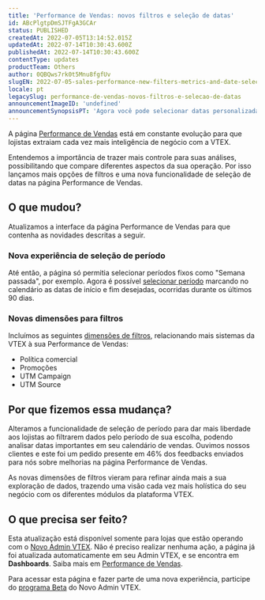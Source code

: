 ```yaml
---
title: 'Performance de Vendas: novos filtros e seleção de datas'
id: ABcPlgtpDmSJTFgA3GCAr
status: PUBLISHED
createdAt: 2022-07-05T13:14:52.015Z
updatedAt: 2022-07-14T10:30:43.600Z
publishedAt: 2022-07-14T10:30:43.600Z
contentType: updates
productTeam: Others
author: 0QBQws7rk0t5Mnu8fgfUv
slugEN: 2022-07-05-sales-performance-new-filters-metrics-and-date-selection
locale: pt
legacySlug: performance-de-vendas-novos-filtros-e-selecao-de-datas
announcementImageID: 'undefined'
announcementSynopsisPT: 'Agora você pode selecionar datas personalizadas e usar novos filtros e métricas no Performance de Vendas.'
---
```


A página [Performance de Vendas](https://help.vtex.com/pt/v4/docs/performance-de-vendas--6gx46RGRzWO8qgaVck7PRp) está em constante evolução para que lojistas extraiam cada vez mais inteligência de negócio com a VTEX. 

Entendemos a importância de trazer mais controle para suas análises, possibilitando que compare diferentes aspectos da sua operação. Por isso lançamos mais opções de filtros e uma nova funcionalidade de seleção de datas na página Performance de Vendas. 

## O que mudou?

Atualizamos a interface da página Performance de Vendas para que contenha as novidades descritas a seguir.

### Nova experiência de seleção de período

Até então, a página só permitia selecionar períodos fixos como "Semana passada", por exemplo. Agora é possível [selecionar período](https://help.vtex.com/pt/v4/docs/performance-de-vendas--6gx46RGRzWO8qgaVck7PRp#periodo) marcando no calendário as datas de início e fim desejadas, ocorridas durante os últimos 90 dias. 

### Novas dimensões para filtros

Incluímos as seguintes [dimensões de filtros](https://help.vtex.com/pt/v4/docs/performance-de-vendas--6gx46RGRzWO8qgaVck7PRp#dimensoes-de-filtro-e-agrupamento-de-dados), relacionando mais sistemas da VTEX à sua Performance de Vendas:

* Política comercial
* Promoções
* UTM Campaign
* UTM Source

## Por que fizemos essa mudança?

Alteramos a funcionalidade de seleção de período para dar mais liberdade aos lojistas ao filtrarem dados pelo período de sua escolha, podendo analisar datas importantes em seu calendário de vendas. Ouvimos nossos clientes e este foi um pedido presente em 46% dos feedbacks enviados para nós sobre melhorias na página Performance de Vendas.

As novas dimensões de filtros vieram para refinar ainda mais a sua exploração de dados, trazendo uma visão cada vez mais holística do seu negócio com os diferentes módulos da plataforma VTEX.

## O que precisa ser feito?

Esta atualização está disponível somente para lojas que estão operando com o [Novo Admin VTEX](https://help.vtex.com/pt/announcements/bem-vindo-ao-novo-admin-vtex--5tLPBodp6Xu03vYdyBTGTa). Não é preciso realizar nenhuma ação, a página já foi atualizada automaticamente em seu Admin VTEX, e se encontra em **Dashboards**. Saiba mais em [Performance de Vendas](https://help.vtex.com/pt/v4/docs/performance-de-vendas--6gx46RGRzWO8qgaVck7PRp).

Para acessar esta página e fazer parte de uma nova experiência, participe do [programa Beta](https://content.vtex.com/participe-do-programa-beta-pt/?utm_source=landing_page&utm_medium=help_center&utm_campaign=new_admin_beta) do Novo Admin VTEX.
